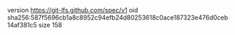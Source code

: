 version https://git-lfs.github.com/spec/v1
oid sha256:587f5696cb1a8c8952c94efb24d80253618c0ace187323e476d0ceb14af381c5
size 158
